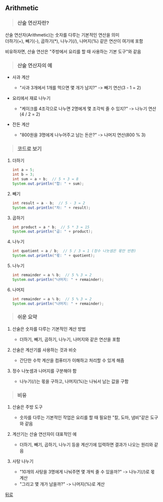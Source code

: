 ## Arithmetic
> ### 산술 연산자란?
산술 연산자(Arithmetic)는 숫자를 다루는 기본적인 연산을 의미</br>
더하기(+), 빼기(-), 곱하기(*), 나누기(/), 나머지(%) 같은 연산이 여기에 포함

비유하자면, 산술 연산은 "주방에서 요리를 할 때 사용하는 기본 도구"와 같음

> ### 산술 연산자의 예
- 사과 계산
    - "사과 3개에서 1개를 먹으면 몇 개가 남지?" -> 빼기 연산(3 - 1 = 2)

- 요리에서 재료 나누기
    - "케이크를 4조각으로 나누면 2명에게 몇 조각씩 줄 수 있지?" -> 나누기 연산(4 / 2 = 2)

- 잔돈 계산
    - "800원을 3명에게 나누어주고 남는 돈은?" -> 나머지 연산(800 % 3)

> ### 코드로 보기
1. 더하기
    ```java
    int a = 5;
    int b = 3;
    int sum = a + b;  // 5 + 3 = 8
    System.out.println("합: " + sum);
    ```

2. 빼기
    ```java
    int result = a - b;  // 5 - 3 = 2
    System.out.println("차: " + result);
    ```

3. 곱하기
    ```java
    int product = a * b;  // 5 * 3 = 15
    System.out.println("곱: " + product);
    ```

4. 나누기
    ```java
    int quotient = a / b;  // 5 / 3 = 1 (정수 나눗셈은 몫만 반환)
    System.out.println("몫: " + quotient);
    ```

4. 나누기
    ```java
    int remainder = a % b;  // 5 % 3 = 2
    System.out.println("나머지: " + remainder);
    ```

5. 나머지
    ```java
    int remainder = a % b;  // 5 % 3 = 2
    System.out.println("나머지: " + remainder);
    ```

> ### 쉬운 요약
1. 산술은 숫자를 다루는 기본적인 계산 방법
    - 더하기, 빼기, 곱하기, 나누기, 나머지와 같은 연산을 포함

2. 산술은 계산기를 사용하는 것과 비슷
    - 간단한 수학 계산을 컴퓨터가 이해하고 처리할 수 있게 해줌

3. 정수 나눗셈과 나머지를 구분해야 함
    - 나누기(/)는 몫을 구하고, 나머지(%)는 나눠서 남는 값을 구함

> ### 비유
1. 산술은 주방 도구
    - 숫자를 다루는 기본적인 작업은 요리를 할 때 필요한 "칼, 도마, 냄비"같은 도구와 같음

2. 계산기는 산술 연산자이 대표적인 예
    - 더하기, 빼기, 곱하기, 나누기 등을 계산기에 입력하면 결과가 나오는 원리와 같음

3. 사탕 나누기
    - "10개의 사탕을 3명에게 나눠주면 몇 개씩 줄 수 있을까?" -> 나누기(/)로 몫 계산
    - "그리고 몇 개가 남을까?" -> 나머지(%)로 계산

[뒤로](java.md)